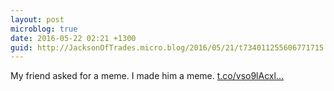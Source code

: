 ```yaml
---
layout: post
microblog: true
date: 2016-05-22 02:21 +1300
guid: http://JacksonOfTrades.micro.blog/2016/05/21/t734011255606771715.html
---
```

My friend asked for a meme. I made him a meme. [t.co/vso9lAcxl...](https://t.co/vso9lAcxls)
